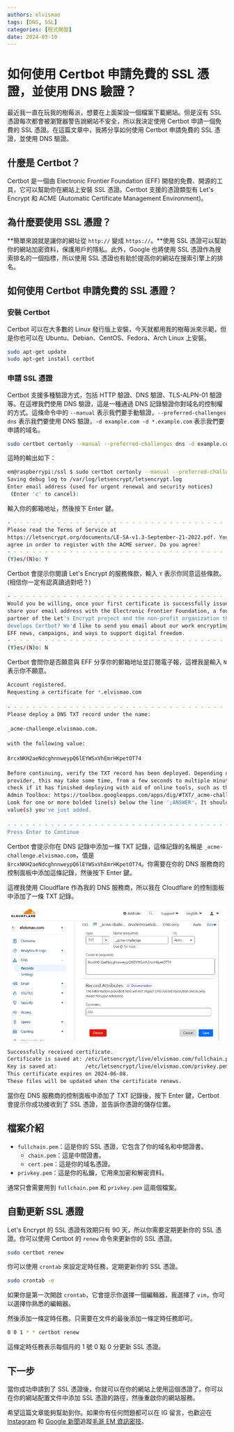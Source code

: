 ```yaml
---
authors: elvismao
tags: [DNS, SSL]
categories: [程式開發]
date: 2024-03-10
---
```


# 如何使用 Certbot 申請免費的 SSL 憑證，並使用 DNS 驗證？

最近我一直在玩我的樹莓派，想要在上面架設一個檔案下載網站。但是沒有 SSL 憑證每次都會被瀏覽器警告說網站不安全，所以我決定使用 Certbot 申請一個免費的 SSL 憑證。在這篇文章中，我將分享如何使用 Certbot 申請免費的 SSL 憑證，並使用 DNS 驗證。

## 什麼是 Certbot？

Certbot 是一個由 Electronic Frontier Foundation (EFF) 開發的免費、開源的工具，它可以幫助你在網站上安裝 SSL 憑證。Certbot 支援的憑證類型有 Let's Encrypt 和 ACME (Automatic Certificate Management Environment)。

## 為什麼要使用 SSL 憑證？

**簡單來說就是讓你的網址從 `http://` 變成 `https://`。**使用 SSL 憑證可以幫助你的網站加密資料，保護用戶的隱私。此外，Google 也將使用 SSL 憑證作為搜索排名的一個指標，所以使用 SSL 憑證也有助於提高你的網站在搜索引擎上的排名。

## 如何使用 Certbot 申請免費的 SSL 憑證？

### 安裝 Certbot

Certbot 可以在大多數的 Linux 發行版上安裝，今天就都用我的樹莓派來示範，但是你也可以在 Ubuntu、Debian、CentOS、Fedora、Arch Linux 上安裝。

```bash
sudo apt-get update
sudo apt-get install certbot
```

### 申請 SSL 憑證

Certbot 支援多種驗證方式，包括 HTTP 驗證、DNS 驗證、TLS-ALPN-01 驗證等。在這裡我們使用 DNS 驗證，這是一種通過 DNS 記錄驗證你對域名的控制權的方式。這條命令中的 `--manual` 表示我們要手動驗證，`--preferred-challenges dns` 表示我們要使用 DNS 驗證，`-d example.com -d *.example.com` 表示我們要申請的域名。

```bash
sudo certbot certonly --manual --preferred-challenges dns -d example.com -d *.example.com
```

這時的輸出如下：

```bash
em@raspberrypi:/ssl $ sudo certbot certonly --manual --preferred-challenges dns -d '*.elvismao.com'
Saving debug log to /var/log/letsencrypt/letsencrypt.log
Enter email address (used for urgent renewal and security notices)
 (Enter 'c' to cancel):
```

輸入你的郵箱地址，然後按下 Enter 鍵。

```bash
- - - - - - - - - - - - - - - - - - - - - - - - - - - - - - - - - - - - - - - -
Please read the Terms of Service at
https://letsencrypt.org/documents/LE-SA-v1.3-September-21-2022.pdf. You must
agree in order to register with the ACME server. Do you agree?
- - - - - - - - - - - - - - - - - - - - - - - - - - - - - - - - - - - - - - - -
(Y)es/(N)o: Y
```

Certbot 會提示你閱讀 Let's Encrypt 的服務條款，輸入 `Y` 表示你同意這些條款。(相信你一定有認真讀過對吧？)

```bash
- - - - - - - - - - - - - - - - - - - - - - - - - - - - - - - - - - - - - - - -
Would you be willing, once your first certificate is successfully issued, to
share your email address with the Electronic Frontier Foundation, a founding
partner of the Let's Encrypt project and the non-profit organization that
develops Certbot? We'd like to send you email about our work encrypting the web,
EFF news, campaigns, and ways to support digital freedom.
- - - - - - - - - - - - - - - - - - - - - - - - - - - - - - - - - - - - - - - -
(Y)es/(N)o: N
```

Certbot 會問你是否願意與 EFF 分享你的郵箱地址並訂閱電子報，這裡我是輸入 `N` 表示你不願意。

```bash
Account registered.
Requesting a certificate for *.elvismao.com

- - - - - - - - - - - - - - - - - - - - - - - - - - - - - - - - - - - - - - - -
Please deploy a DNS TXT record under the name:

_acme-challenge.elvismao.com.

with the following value:

8rcxNKH2aeNdcghnnweypQ6lEYWSxVhEmrHKpetOT74

Before continuing, verify the TXT record has been deployed. Depending on the DNS
provider, this may take some time, from a few seconds to multiple minutes. You can
check if it has finished deploying with aid of online tools, such as the Google
Admin Toolbox: https://toolbox.googleapps.com/apps/dig/#TXT/_acme-challenge.elvismao.com.
Look for one or more bolded line(s) below the line ';ANSWER'. It should show the
value(s) you've just added.

- - - - - - - - - - - - - - - - - - - - - - - - - - - - - - - - - - - - - - - -
Press Enter to Continue
```

Certbot 會提示你在 DNS 記錄中添加一條 TXT 記錄，這條記錄的名稱是 `_acme-challenge.elvismao.com`，值是 `8rcxNKH2aeNdcghnnweypQ6lEYWSxVhEmrHKpetOT74`。你需要在你的 DNS 服務商的控制面板中添加這條記錄，然後按下 Enter 鍵。

這裡我使用 Cloudflare 作為我的 DNS 服務商，所以我在 Cloudflare 的控制面板中添加了一條 TXT 記錄。

![DNS 設定](dns.webp)

```bash
Successfully received certificate.
Certificate is saved at: /etc/letsencrypt/live/elvismao.com/fullchain.pem
Key is saved at:         /etc/letsencrypt/live/elvismao.com/privkey.pem
This certificate expires on 2024-06-08.
These files will be updated when the certificate renews.
```

當你在 DNS 服務商的控制面板中添加了 TXT 記錄後，按下 Enter 鍵，Certbot 會提示你成功接收到了 SSL 憑證，並告訴你憑證的儲存位置。

## 檔案介紹

- `fullchain.pem`：這是你的 SSL 憑證，它包含了你的域名和中間證書。
  - `chain.pem`：這是中間證書。
  - `cert.pem`：這是你的域名憑證。
- `privkey.pem`：這是你的私鑰，它用來加密和解密資料。

通常只會需要用到 `fullchain.pem` 和 `privkey.pem` 這兩個檔案。

## 自動更新 SSL 憑證

Let's Encrypt 的 SSL 憑證有效期只有 90 天，所以你需要定期更新你的 SSL 憑證。你可以使用 Certbot 的 `renew` 命令來更新你的 SSL 憑證。

```bash
sudo certbot renew
```

你可以使用 `crontab` 來設定定時任務，定期更新你的 SSL 憑證。

```bash
sudo crontab -e
```

如果你是第一次開啟 `crontab`，它會提示你選擇一個編輯器，我選擇了 `vim`，你可以選擇你熟悉的編輯器。

然後添加一條定時任務。只需要在文件的最後添加一條定時任務即可。

```bash
0 0 1 * * certbot renew
```

這條定時任務表示每個月的 1 號 0 點 0 分更新 SSL 憑證。

## 下一步

當你成功申請到了 SSL 憑證後，你就可以在你的網站上使用這個憑證了。你可以在你的網站配置文件中添加 SSL 憑證的路徑，然後重啟你的網站服務。

希望這篇文章能夠幫助到你。如果你有任何問題都可以在 IG 留言，也歡迎在 [Instagram](https://www.instagram.com/emtech.cc) 和 [Google 新聞](https://news.google.com/publications/CAAqBwgKMKXLvgswsubVAw?ceid=TW:zh-Hant&oc=3)追蹤[毛哥 EM 資訊密技](https://emtech.cc/)。
